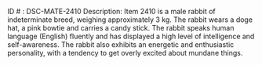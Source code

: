 ID # : DSC-MATE-2410
Description: Item 2410 is a male rabbit of indeterminate breed, weighing approximately 3 kg. The rabbit wears a doge hat, a pink bowtie and carries a candy stick. The rabbit speaks human language (English) fluently and has displayed a high level of intelligence and self-awareness. The rabbit also exhibits an energetic and enthusiastic personality, with a tendency to get overly excited about mundane things.